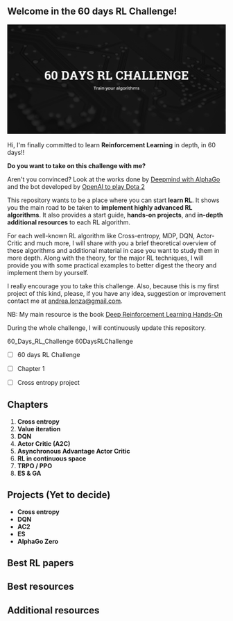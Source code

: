 ## Welcome in the 60 days RL Challenge!


![](images/logo3.png)

Hi, I'm finally committed to learn **Reinforcement Learning** in depth, in 60 days!!

**Do you want to take on this challenge with me?**  

Aren't you convinced? Look at the works done by [Deepmind with AlphaGo](https://www.youtube.com/watch?time_continue=24&v=tXlM99xPQC8) and the bot developed by [OpenAI to play Dota 2](https://www.youtube.com/watch?v=l92J1UvHf6M)  

This repository wants to be a place where you can start **learn RL**. It shows you the main road to be taken to **implement highly advanced RL algorithms**. It also provides a start guide, **hands-on projects**, and **in-depth additional resources** to each RL algorithm.

For each well-known RL algorithm like Cross-entropy, MDP, DQN, Actor-Critic and much more, I will share with you a brief theoretical overview of these algorithms and additional material in case you want to study them in more depth. 
Along with the theory, for the major RL techniques, I will provide you with some practical examples to better digest the theory and implement them by yourself.

I really encourage you to take this challenge. 
Also, because this is my first project of this kind, please, if you have any idea, suggestion or improvement contact me at andrea.lonza@gmail.com.

NB: My main resource is the book [Deep Reinforcement Learning Hands-On](https://www.amazon.com/Practical-Reinforcement-Learning-Maxim-Lapan/dp/1788834240)

During the whole challenge, I will continuously update this repository.

60_Days_RL_Challenge
60DaysRLChallenge

 - [ ] 60 days RL Challenge
 - [ ] Chapter 1
 - [ ] Cross entropy project


## Chapters
 1. **Cross entropy**
 2. **Value iteration**
 3. **DQN**
 4. **Actor Critic (A2C)**
 5. **Asynchronous Advantage Actor Critic**
 6. **RL in continuous space**
 7. **TRPO / PPO**
 8. **ES & GA**

## Projects (Yet to decide)
 - **Cross entropy**
 - **DQN**
 - **AC2**
 - **ES**
 - **AlphaGo Zero**


## Best RL papers

## Best resources


## Additional resources 
